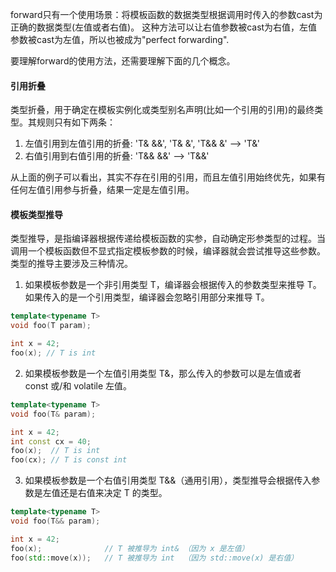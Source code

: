 forward只有一个使用场景：将模板函数的数据类型根据调用时传入的参数cast为正确的数据类型(左值或者右值)。
这种方法可以让右值参数被cast为右值，左值参数被cast为左值，所以也被成为"perfect forwarding".

要理解forward的使用方法，还需要理解下面的几个概念。

#### 引用折叠
类型折叠，用于确定在模板实例化或类型别名声明(比如一个引用的引用)的最终类型。其规则只有如下两条：
1. 左值引用到左值引用的折叠: 'T& &&', 'T& &', 'T&& &' --> 'T&'
2. 右值引用到右值引用的折叠: 'T&& &&' --> 'T&&'

从上面的例子可以看出，其实不存在引用的引用，而且左值引用始终优先，如果有任何左值引用参与折叠，结果一定是左值引用。

#### 模板类型推导
类型推导，是指编译器根据传递给模板函数的实参，自动确定形参类型的过程。当调用一个模板函数但不显式指定模板参数的时候，编译器就会尝试推导这些参数。类型的推导主要涉及三种情况。

1. 如果模板参数是一个非引用类型 T，编译器会根据传入的参数类型来推导 T。如果传入的是一个引用类型，编译器会忽略引用部分来推导 T。
```c++
template<typename T>
void foo(T param);

int x = 42;
foo(x); // T is int
```

2. 如果模板参数是一个左值引用类型 T&，那么传入的参数可以是左值或者 const 或/和 volatile 左值。
```c++
template<typename T>
void foo(T& param);

int x = 42;
int const cx = 40;
foo(x);  // T is int
foo(cx); // T is const int
```

3. 如果模板参数是一个右值引用类型 T&&（通用引用），类型推导会根据传入参数是左值还是右值来决定 T 的类型。
```c++
template<typename T>
void foo(T&& param);

int x = 42;
foo(x);              // T 被推导为 int& （因为 x 是左值）
foo(std::move(x));   // T 被推导为 int  （因为 std::move(x) 是右值）
```
